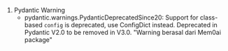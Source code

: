 1. Pydantic Warning
    - pydantic.warnings.PydanticDeprecatedSince20: Support for class-based `config` is deprecated, use ConfigDict instead. Deprecated in Pydantic V2.0 to be removed in V3.0.
    "Warning berasal dari Mem0ai package"

